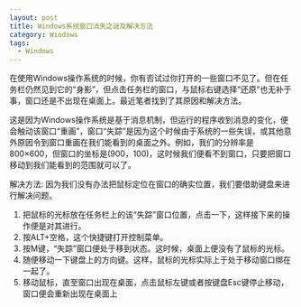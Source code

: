 ```yaml
---
layout: post
title: Windows系统窗口消失之谜及解决方法
category: Windows
tags:
  - Windows
---
```


在使用Windows操作系统的时候，你有否试过你打开的一些窗口不见了。但在任务栏仍然见到它的“身影”，但点击任务栏的窗口，与鼠标右键选择“还原”也无补于事，窗口还是不出现在桌面上。最近笔者找到了其原因和解决方法。

 <!--more-->
这是因为Windows操作系统是基于消息机制，但运行的程序收到消息的变化，便会触动该窗口“重画”，窗口“失踪”是因为这个时候由于系统的一些失误，或其他意外原因令到窗口重画在我们能看到的桌面之外。例如，我们的分辨率是800×600，但窗口的坐标是(900，100)，这时候我们便看不到窗口，只要把窗口移动到我们能看到的范围就可以了。

解决方法: 因为我们没有办法把鼠标定位在窗口的确实位置，我们要借助键盘来进行解决问题。

1. 把鼠标的光标放在任务栏上的该“失踪”窗口位置，点击一下，这样接下来的操作便是对其进行。
1. 按ALT+空格，这个快捷键打开控制菜单。
1. 按M键，“失踪”窗口便处于移到状态。这时候，桌面上便没有了鼠标的光标。
1. 随便移动一下键盘上的方向键。这样，鼠标的光标实际上于处于移动窗口绑在一起了。
1. 移动鼠标，直至窗口出现在桌面，点击鼠标左键或者按键盘Esc键停止移动，窗口便会重新出现在桌面上


